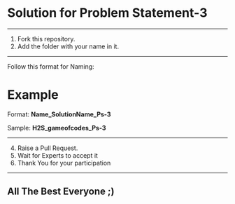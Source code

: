 # Solution for Problem Statement-3

***

1. Fork this repository.
2. Add the folder with your name in it.

***

Follow this format for Naming:
 
# Example

Format: **Name_SolutionName_Ps-3**
  
Sample: **H2S_gameofcodes_Ps-3**

***  
4. Raise a Pull Request.
5. Wait for Experts to accept it
6. Thank You for your participation 

***

## All The Best Everyone ;)
